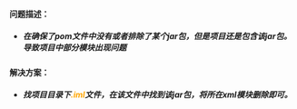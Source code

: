 #### 问题描述：

- ##### 在确保了pom文件中没有或者排除了某个jar包，但是项目还是包含该jar包。导致项目中部分模块出现问题



#### 解决方案：

- ##### 找项目目录下<font color='orange'>.iml</font>文件，在该文件中找到该jar包，将所在xml模块删除即可。